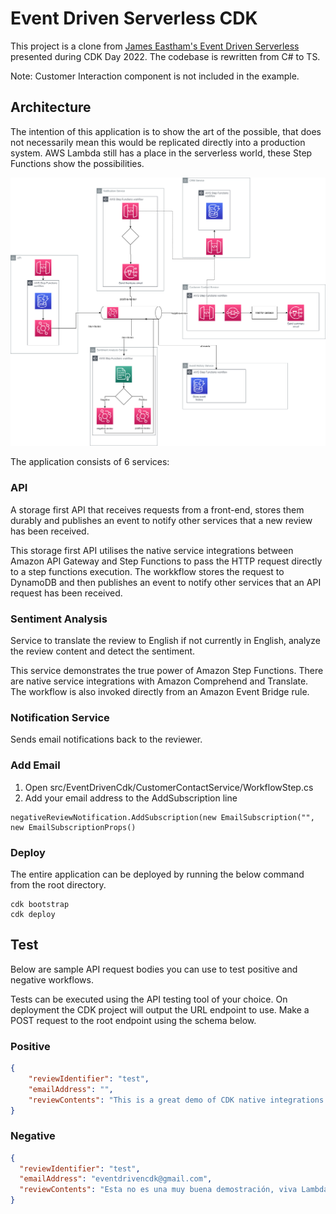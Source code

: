 # Event Driven Serverless CDK

This project is a clone from [James Eastham's Event Driven Serverless](https://github.com/jeastham1993/event-driven-serverless-cdk) presented during CDK Day 2022. The codebase is rewritten from C# to TS.

Note: Customer Interaction component is not included in the example.

## Architecture

The intention of this application is to show the art of the possible, that does not necessarily mean this would be replicated directly into a production system. AWS Lambda still has a place in the serverless world, these Step Functions show the possibilities.

![](./assets/architecture.png)

The application consists of 6 services:

### API

A storage first API that receives requests from a front-end, stores them durably and publishes an event to notify other services that a new review has been received.

This storage first API utilises the native service integrations between Amazon API Gateway and Step Functions to pass the HTTP request directly to a step functions execution. The workkflow stores the request to DynamoDB and then publishes an event to notify other services that an API request has been received.

### Sentiment Analysis

Service to translate the review to English if not currently in English, analyze the review content and detect the sentiment.

This service demonstrates the true power of Amazon Step Functions. There are native service integrations with Amazon Comprehend and Translate. The workflow is also invoked directly from an Amazon Event Bridge rule.

### Notification Service

Sends email notifications back to the reviewer.



### Add Email

1) Open src/EventDrivenCdk/CustomerContactService/WorkflowStep.cs
2) Add your email address to the AddSubscription line
```
negativeReviewNotification.AddSubscription(new EmailSubscription("", new EmailSubscriptionProps()
```

### Deploy
The entire application can be deployed by running the below command from the root directory.

```
cdk bootstrap
cdk deploy
```

## Test

Below are sample API request bodies you can use to test positive and negative workflows.

Tests can be executed using the API testing tool of your choice. On deployment the CDK project will output the URL endpoint to use. Make a POST request to the root endpoint using the schema below.

### Positive
```json
{
    "reviewIdentifier": "test",
    "emailAddress": "",
    "reviewContents": "This is a great demo of CDK native integrations."
}
```

### Negative
```json
{
  "reviewIdentifier": "test",
  "emailAddress": "eventdrivencdk@gmail.com",
  "reviewContents": "Esta no es una muy buena demostración, viva Lambda"
}
```